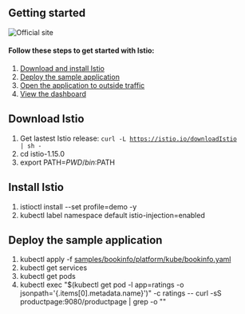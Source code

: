 ## Getting started
![Official site](https://istio.io/latest/docs/setup/getting-started/)
#### Follow these steps to get started with Istio:
1.  [Download and install Istio](https://istio.io/latest/docs/setup/getting-started/#download)
2.  [Deploy the sample application](https://istio.io/latest/docs/setup/getting-started/#bookinfo)
3.  [Open the application to outside traffic](https://istio.io/latest/docs/setup/getting-started/#ip)
4.  [View the dashboard](https://istio.io/latest/docs/setup/getting-started/#dashboard)

## Download Istio
1. Get lastest Istio release: <code>curl -L https://istio.io/downloadIstio | sh - </code>
2. cd istio-1.15.0
3. export PATH=$PWD/bin:$PATH
## Install Istio

1. istioctl install --set profile=demo -y
2. kubectl label namespace default istio-injection=enabled
## Deploy the sample application
1. kubectl apply -f [samples/bookinfo/platform/kube/bookinfo.yaml](https://raw.githubusercontent.com/istio/istio/release-1.15/samples/bookinfo/platform/kube/bookinfo.yaml)
2. kubectl get services
3. kubectl get pods
4. kubectl exec "$(kubectl get pod -l app=ratings -o jsonpath='{.items[0].metadata.name}')" -c ratings -- curl -sS productpage:9080/productpage | grep -o "<title>.*</title>"
